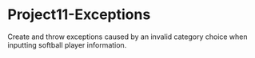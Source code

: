# Project11-Exceptions
Create and throw exceptions caused by an invalid category choice when inputting softball player information.
